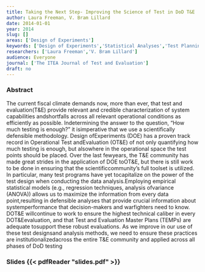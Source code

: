 ```yaml
---
title: Taking the Next Step- Improving the Science of Test in DoD T&E
author: Laura Freeman, V. Bram Lillard
date: 2014-01-01
year: 2014
slug: []
areas: ['Design of Experiments']
keywords: ['Design of Experiments','Statistical Analyses','Test Planning','Test and Evaluation','ITEA']
researchers: ['Laura Freeman','V. Bram Lillard']
audience: Everyone
journal: ['The ITEA Journal of Test and Evaluation']
draft: no
---
```




### Abstract

The current fiscal climate demands now, more than ever, that test and evaluation(T&E) provide relevant and credible characterization of system capabilities andshortfalls across all relevant operational conditions as efficiently as possible. Indetermining the answer to the question, “How much testing is enough?” it isimperative that we use a scientifically defensible methodology. Design ofExperiments (DOE) has a proven track record in Operational Test andEvaluation (OT&E) of not only quantifying how much testing is enough, but alsowhere in the operational space the test points should be placed. Over the last fewyears, the T&E community has made great strides in the application of DOE toOT&E, but there is still work to be done in ensuring that the scientificcommunity’s full toolset is utilized. In particular, many test programs have yet tocapitalize on the power of the test design when conducting the data analysis.Employing empirical statistical models (e.g., regression techniques, analysis ofvariance (ANOVA)) allows us to maximize the information from every data point,resulting in defensible analyses that provide crucial information about systemperformance that decision-makers and warfighters need to know. DOT&E willcontinue to work to ensure the highest technical caliber in every DOT&Eevaluation, and that Test and Evaluation Master Plans (TEMPs) are adequate tosupport these robust evaluations. As we improve in our use of these test designsand analysis methods, we need to ensure these practices are institutionalizedacross the entire T&E community and applied across all phases of DoD testing

### Slides {{< pdfReader "slides.pdf" >}}




